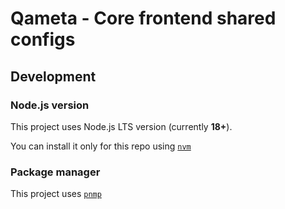 # Qameta - Core frontend shared configs

## Development

### Node.js version

This project uses Node.js LTS version (currently **18+**).

You can install it only for this repo using [`nvm`](https://github.com/nvm-sh/nvm)

### Package manager

This project uses [`pnmp`](https://pnpm.io/installation)
